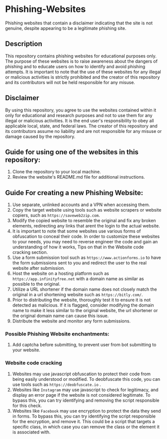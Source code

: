 # Phishing-Websites
Phishing websites that contain a disclaimer indicating that the site is not genuine, despite appearing to be a legitimate phishing site.

## Description
This repository contains phishing websites for educational purposes only. The purpose of these websites is to raise awareness about the dangers of phishing and to educate users on how to identify and avoid phishing attempts. It is important to note that the use of these websites for any illegal or malicious activities is strictly prohibited and the creator of this repository and its contributors will not be held responsible for any misuse.

## Disclaimer
By using this repository, you agree to use the websites contained within it only for educational and research purposes and not to use them for any illegal or malicious activities. It is the end user's responsibility to obey all applicable local, state, and federal laws. The creator of this repository and its contributors assume no liability and are not responsible for any misuse or damage caused by the repository.

## Guide for using one of the websites in this repository:
1. Clone the repository to your local machine.
2. Review the website's README.md file for additional instructions.

## Guide For creating a new Phishing Website:
1. Use separate, unlinked accounts and a VPN when accessing them.
2. Copy the target website using tools such as website scrapers or website copiers, such as `https://saveweb2zip.com`.
3. Modify the copied website to resemble the original and fix any broken elements, redirecting any links that arent the login to the actual website.
4. It is important to note that some websites use various forms of obfuscation to conceal their code. In order to customize these websites to your needs, you may need to reverse engineer the code and gain an understanding of how it works, Tips on that in the Website code cracking section.
5. Use a form submission tool such as `https://www.actionforms.io` to have the form submissions sent to you and redirect the user to the real website after submission.
6. Host the website on a hosting platform such as `https://app.infinityfree.net` with a domain name as similar as possible to the original.
7. Utilize a URL shortener if the domain name does not closely match the original in a url shortening website such as `https://bitly.com/`.
8. Prior to distributing the website, thoroughly test it to ensure it is not detected as malicious. If it is flagged, consider modifying the domain name to make it less similar to the original website, the url shortener or the original domain name can cause this issue.
9. Distribute the website and monitor any form submissions.

### Possible Phishing Website enchantments:
1. Add captcha before submitting, to prevent user from bot submitting to your website.

### Website code cracking
1. Websites may use javascript obfuscation to protect their code from being easily understood or modified. To deobfuscate this code, you can use tools such as `https://deobfuscate.io` .
2. Websites like `Instagram` may use javascript to check for legitimacy, and display an error page if the website is not considered legitimate. To bypass this, you can try identifying and removing the script responsible for this check.
3. Websites like `Facebook` may use encryption to protect the data they send in forms. To bypass this, you can try identifying the script responsible for the encryption, and remove it. This could be a script that targets a specific class, in which case you can remove the class or the element it is associated with.
